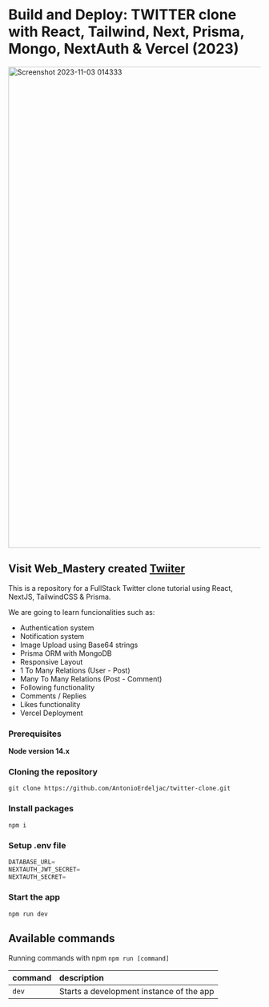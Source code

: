 # Build and Deploy: TWITTER clone with React, Tailwind, Next, Prisma, Mongo, NextAuth & Vercel (2023)


<img width="960" alt="Screenshot 2023-11-03 014333" src="https://github.com/suman-3/Twitter/assets/136931230/49082991-45cd-4cb8-97d6-faf5b7dadcd8">

## Visit Web_Mastery created [Twiiter](https://twitter-delta-blush.vercel.app/)

This is a repository for a FullStack Twitter clone tutorial using React, NextJS, TailwindCSS & Prisma.



We are going to learn funcionalities such as:

- Authentication system
- Notification system
- Image Upload using Base64 strings
- Prisma ORM with MongoDB
- Responsive Layout
- 1 To Many Relations (User - Post)
- Many To Many Relations (Post - Comment)
- Following functionality
- Comments / Replies
- Likes functionality
- Vercel Deployment

### Prerequisites

**Node version 14.x**

### Cloning the repository

```shell
git clone https://github.com/AntonioErdeljac/twitter-clone.git
```

### Install packages

```shell
npm i
```

### Setup .env file


```js
DATABASE_URL=
NEXTAUTH_JWT_SECRET=
NEXTAUTH_SECRET=
```

### Start the app

```shell
npm run dev
```

## Available commands

Running commands with npm `npm run [command]`

| command         | description                              |
| :-------------- | :--------------------------------------- |
| `dev`           | Starts a development instance of the app |
